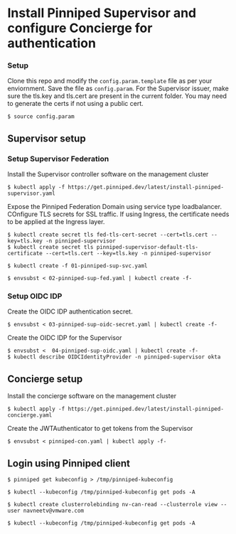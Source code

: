 # Install Pinniped Supervisor and configure Concierge for authentication

### Setup 

Clone this repo and modify the `config.param.template` file as per your enviornment. Save the file as `config.param`. For the Supervisor issuer, make sure the tls.key and tls.cert are present in the current folder. You may need to generate the certs if not using a public cert. 

`$ source config.param`


## Supervisor setup

### Setup Supervisor Federation

Install the Supervisor controller software on the management cluster 

`$ kubectl apply -f https://get.pinniped.dev/latest/install-pinniped-supervisor.yaml`

Expose the Pinniped Federation Domain using service type loadbalancer. COnfigure TLS secrets for SSL traffic. If using Ingress, the certificate needs to be applied at the Ingress layer. 
```
$ kubectl create secret tls fed-tls-cert-secret --cert=tls.cert --key=tls.key -n pinniped-supervisor
$ kubectl create secret tls pinniped-supervisor-default-tls-certificate --cert=tls.cert --key=tls.key -n pinniped-supervisor
```

`$ kubectl create -f 01-pinniped-sup-svc.yaml`

`$ envsubst < 02-pinniped-sup-fed.yaml | kubectl create -f-`

### Setup OIDC IDP
Create the OIDC IDP authentication secret.

`$ envsubst < 03-pinniped-sup-oidc-secret.yaml | kubectl create -f-`

Create the OIDC IDP for the Supervisor

```
$ envsubst <  04-pinniped-sup-oidc.yaml | kubectl create -f-
$ kubectl describe OIDCIdentityProvider -n pinniped-supervisor okta
```

## Concierge setup 

Install the concierge  software on the management cluster 

`$ kubectl apply -f https://get.pinniped.dev/latest/install-pinniped-concierge.yaml`

Create the JWTAuthenticator to get tokens from the Supervisor

`$ envsubst < pinniped-con.yaml | kubectl apply -f- `


## Login using Pinniped client

`$ pinniped get kubeconfig > /tmp/pinniped-kubeconfig`

`$ kubectl --kubeconfig /tmp/pinniped-kubeconfig get pods -A`

`$ kubectl create clusterrolebinding nv-can-read --clusterrole view --user navneetv@vmware.com`

`$ kubectl --kubeconfig /tmp/pinniped-kubeconfig get pods -A`
